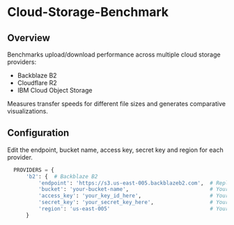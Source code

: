 # Cloud-Storage-Benchmark

## Overview
Benchmarks upload/download performance across multiple cloud storage providers:
- Backblaze B2
- Cloudflare R2 
- IBM Cloud Object Storage

Measures transfer speeds for different file sizes and generates comparative visualizations.

## Configuration
Edit the endpoint, bucket name, access key, secret key and region for each provider.
 ```python
   PROVIDERS = {
       'b2': {  # Backblaze B2
           'endpoint': 'https://s3.us-east-005.backblazeb2.com',  # Replace with your endpoint
           'bucket': 'your-bucket-name',                          # Your bucket name
           'access_key': 'your_key_id_here',                      # Your access key
           'secret_key': 'your_secret_key_here',                  # Your secret key
           'region': 'us-east-005'                                # Your bucket's region
       }

